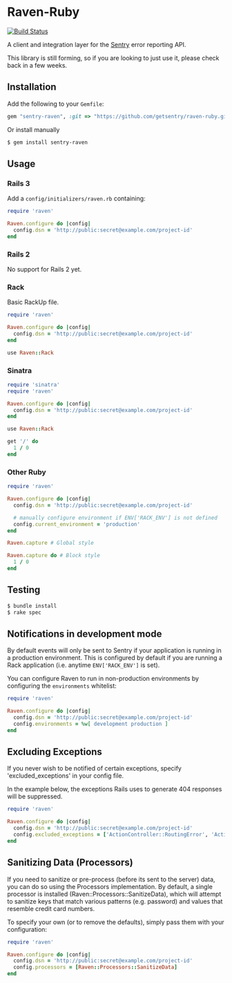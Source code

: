 # Raven-Ruby

[![Build Status](https://secure.travis-ci.org/getsentry/raven-ruby.png?branch=master)](http://travis-ci.org/getsentry/raven-ruby)

A client and integration layer for the [Sentry](https://github.com/getsentry/sentry) error reporting API.

This library is still forming, so if you are looking to just use it, please check back in a few weeks.

## Installation

Add the following to your `Gemfile`:

```ruby
gem "sentry-raven", :git => "https://github.com/getsentry/raven-ruby.git"
```

Or install manually
```bash
$ gem install sentry-raven
```

## Usage

### Rails 3

Add a `config/initializers/raven.rb` containing:

```ruby
require 'raven'

Raven.configure do |config|
  config.dsn = 'http://public:secret@example.com/project-id'
end
```

### Rails 2

No support for Rails 2 yet.

### Rack

Basic RackUp file.

```ruby
require 'raven'

Raven.configure do |config|
  config.dsn = 'http://public:secret@example.com/project-id'
end

use Raven::Rack
```

### Sinatra

```ruby
require 'sinatra'
require 'raven'

Raven.configure do |config|
  config.dsn = 'http://public:secret@example.com/project-id'
end

use Raven::Rack

get '/' do
  1 / 0
end
```

### Other Ruby

```ruby
require 'raven'

Raven.configure do |config|
  config.dsn = 'http://public:secret@example.com/project-id'

  # manually configure environment if ENV['RACK_ENV'] is not defined
  config.current_environment = 'production'
end

Raven.capture # Global style

Raven.capture do # Block style
  1 / 0
end
```

## Testing

```bash
$ bundle install
$ rake spec
```

## Notifications in development mode

By default events will only be sent to Sentry if your application is running in a production environment. This is configured by default if you are running a Rack application (i.e. anytime `ENV['RACK_ENV']` is set).

You can configure Raven to run in non-production environments by configuring the `environments` whitelist:

```ruby
require 'raven'

Raven.configure do |config|
  config.dsn = 'http://public:secret@example.com/project-id'
  config.environments = %w[ development production ]
end
```

## Excluding Exceptions

If you never wish to be notified of certain exceptions, specify 'excluded_exceptions' in your config file.

In the example below, the exceptions Rails uses to generate 404 responses will be suppressed.

```ruby
require 'raven'

Raven.configure do |config|
  config.dsn = 'http://public:secret@example.com/project-id'
  config.excluded_exceptions = ['ActionController::RoutingError', 'ActiveRecord::RecordNotFound']
end
```

## Sanitizing Data (Processors)

If you need to sanitize or pre-process (before its sent to the server) data, you can do so using the Processors
implementation. By default, a single processor is installed (Raven::Processors::SanitizeData), which will attempt to
sanitize keys that match various patterns (e.g. password) and values that resemble credit card numbers.

To specify your own (or to remove the defaults), simply pass them with your configuration:

```ruby
require 'raven'

Raven.configure do |config|
  config.dsn = 'http://public:secret@example.com/project-id'
  config.processors = [Raven::Processors::SanitizeData]
end
